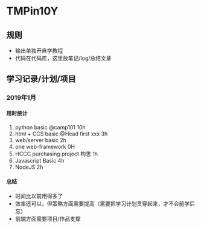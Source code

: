 # TMPin10Y

## 规则

* 输出单独开自学教程
* 代码在代码库，这里放笔记/log/总结文章


## 学习记录/计划/项目

### 2019年1月

#### 用时统计

1. python basic @camp101 10h
2. html + CCS basic @Head first xxx 3h
3. web/server basic 2h
4. one web-framework 0H
5. HCCC purchasing project 构思 1h
6. Javascript Basic 4h
7. NodeJS 2h


#### 总结

* 时间比以前用得多了
* 效率还可以，但策略方面需要提高（需要把学习计划贯穿起来，才不会前学后忘）
* 前端方面需要项目/作品支撑





